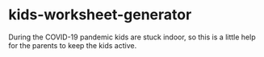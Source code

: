 # kids-worksheet-generator
During the COVID-19 pandemic kids are stuck indoor, so this is a little help for the parents to keep the kids active.
